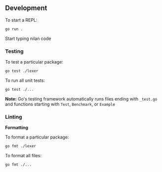 ## Development

To start a REPL:
```bash
go run .
```

Start typing nilan code

### Testing

To test a particular package:

```bash
go test ./lexer
```

To run all unit tests:

```bash
go test ./...
```

**Note:** Go's testing framework automatically runs files ending with `_test.go` and functions starting with `Test`, `Benchmark`, or `Example`

### Linting

**Formatting**

To format a particular package:

```bash
go fmt ./lexer
```

To format all files:

```bash
go fmt ./...
```
